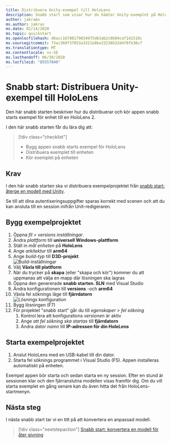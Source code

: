 ```yaml
---
title: Distribuera Unity-exempel till HoloLens
description: Snabb start som visar hur du hämtar Unity-exemplet på HoloLens
author: jakrams
ms.author: jakras
ms.date: 02/14/2020
ms.topic: quickstart
ms.openlocfilehash: d6acc16780179654975d63ab2c0b04caf141510c
ms.sourcegitcommit: 73ac360f37053a3321e8be23236b32d4f8fb30cf
ms.translationtype: MT
ms.contentlocale: sv-SE
ms.lasthandoff: 06/30/2020
ms.locfileid: "85557040"
---
```

# <a name="quickstart-deploy-unity-sample-to-hololens"></a>Snabb start: Distribuera Unity-exempel till HoloLens

Den här snabb starten beskriver hur du distribuerar och kör appen snabb starts exempel för enhet till en HoloLens 2.

I den här snabb starten får du lära dig att:

> [!div class="checklist"]
>
>* Bygg appen snabb starts exempel för HoloLens
>* Distribuera exemplet till enheten
>* Kör exemplet på enheten

## <a name="prerequisites"></a>Krav

I den här snabb starten ska vi distribuera exempelprojektet från [snabb start: återge en modell med Unity](render-model.md).

Se till att dina autentiseringsuppgifter sparas korrekt med scenen och att du kan ansluta till en session inifrån Unit-redigeraren.

## <a name="build-the-sample-project"></a>Bygg exempelprojektet

1. Öppna *fil > versions inställningar*.
1. Ändra *plattform* till **universell Windows-plattform**
1. Ställ in *mål enheten* på **HoloLens**
1. Ange *arkitektur* till **arm64**
1. Ange *build-typ* till **D3D-projekt**\
    ![Build-inställningar](./media/unity-build-settings.png)
1. Välj **Växla till plattform**
1. När du trycker på **skapa** (eller "skapa och kör") kommer du att uppmanas att välja en mapp där lösningen ska lagras
1. Öppna den genererade **snabb starten. SLN** med Visual Studio
1. Ändra konfigurationen till **versions** -och **arm64**
1. Växla fel söknings läge till **fjärrdatorn**\
    ![Lösnings konfiguration](media/unity-deploy-config.png)
1. Bygg lösningen (F7)
1. För projektet "snabb start" går du till *egenskaper > fel sökning*
    1. Kontrol lera att konfigurations *versionen* är aktiv
    1. Ange *att fel sökning ska startas* till **fjärrdatorn**
    1. Ändra *dator namn* till **IP-adressen för din HoleLens**

## <a name="launch-the-sample-project"></a>Starta exempelprojektet

1. Anslut HoloLens med en USB-kabel till din dator.
1. Starta fel söknings programmet i Visual Studio (F5). Appen installeras automatiskt på enheten.

Exempel appen bör starta och sedan starta en ny session. Efter en stund är sessionen klar och den fjärranslutna modellen visas framför dig.
Om du vill starta exemplet en gång senare kan du även hitta det från HoloLens-startmenyn.

## <a name="next-steps"></a>Nästa steg

I nästa snabb start tar vi en titt på att konvertera en anpassad modell.

> [!div class="nextstepaction"]
> [Snabb start: konvertera en modell för åter givning](convert-model.md)
